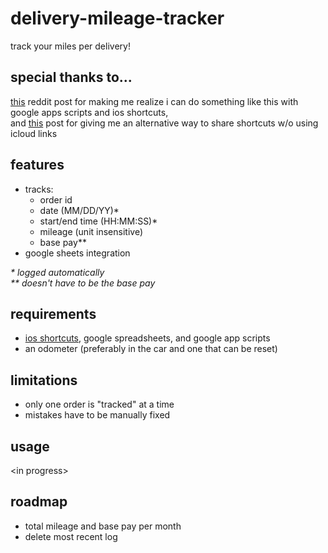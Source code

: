 # delivery-mileage-tracker
track your miles per delivery!

## special thanks to...
[this](https://www.reddit.com/r/shortcuts/comments/aafe5e/update_a_google_sheet_with_your_expenses/) reddit post for making me realize i can do something like this with google apps scripts and ios shortcuts, <br /> 
and [this](https://www.reddit.com/r/shortcuts/comments/a1h441/how_to_share_shortcuts_without_an_icloud_link/) post for giving me an alternative way to share shortcuts w/o using icloud links

## features
- tracks:
  - order id
  - date (MM/DD/YY)*
  - start/end time (HH:MM:SS)*
  - mileage (unit insensitive)
  - base pay**
- google sheets integration

_* logged automatically <br />
** doesn't have to be the base pay_

## requirements
- [ios shortcuts](https://support.apple.com/guide/shortcuts/welcome/ios), google spreadsheets, and google app scripts
- an odometer (preferably in the car and one that can be reset)

## limitations
- only one order is "tracked" at a time
- mistakes have to be manually fixed

## usage
\<in progress>

## roadmap
- total mileage and base pay per month
- delete most recent log
